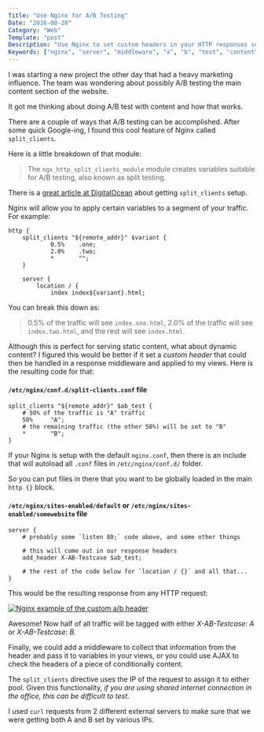 ```yaml
---
Title: "Use Nginx for A/B Testing"
Date: "2016-08-28"
Category: "Web"
Template: "post"
Description: "Use Nginx to set custom headers in your HTTP responses so you can serve conditional content"
Keywords: ["nginx", "server", "middleware", "a", "b", "test", "content", "conditional", "header", "marketing"]
---
```


I was starting a new project the other day that had a heavy marketing influence. The team was wondering about possibly A/B testing the main content section of the website.

It got me thinking about doing A/B test with content and how that works.

There are a couple of ways that A/B testing can be accomplished. After some quick Google-ing, I found this cool feature of Nginx called `split_clients`.

Here is a little breakdown of that module:

> The `ngx_http_split_clients_module` module creates variables suitable for A/B testing, also known as split testing.

There is a [great article at DigitalOcean](https://www.digitalocean.com/community/tutorials/how-to-target-your-users-with-nginx-analytics-and-a-b-testing) about getting `split_clients` setup.

Nginx will allow you to apply certain variables to a segment of your traffic. For example:

```
http {
    split_clients "${remote_addr}" $variant {
            0.5%    .one;
            2.0%    .two;
            *       "";
    }

    server {
        location / {
            index index${variant}.html;
```

You can break this down as:

> 0.5% of the traffic will see `index.one.html`, 2.0% of the traffic will see `index.two.html`, and the rest will see `index.html`.

Although this is perfect for serving static content, what about dynamic content? I figured this would be better if it set a *custom header* that could then be handled in a response middleware and applied to my views. Here is the resulting code for that:

#### `/etc/nginx/conf.d/split-clients.conf` file

```
split_clients "${remote_addr}" $ab_test {
    # 50% of the traffic is "A" traffic
    50%     "A";
    # the remaining traffic (the other 50%) will be set to "B"
    *       "B";
}
```

If your Nginx is setup with the default `nginx.conf`, then there is an include that will autoload all `.conf` files in `/etc/nginx/conf.d/` folder.

So you can put files in there that you want to be globally loaded in the main `http {}` block.

#### `/etc/nginx/sites-enabled/default` or `/etc/nginx/sites-enabled/somewebsite` file

```
server {
    # probably some `listen 80;` code above, and some other things

    # this will come out in our response headers
    add_header X-AB-Testcase $ab_test;

    # the rest of the code below for `location / {}` and all that...
}
```

This would be the resulting response from any HTTP request:

<div class="center">
  <a href="http://ohdoylerules.com/content/images/nginx-ab-header.png" title="Nginx example of the custom a/b header" target="_blank"><img alt="Nginx example of the custom a/b header" src="http://ohdoylerules.com/content/images/nginx-ab-header.png" ></a>
</div>

Awesome! Now half of all traffic will be tagged with either *X-AB-Testcase: A* or *X-AB-Testcase: B*.

Finally, we could add a middleware to collect that information from the header and pass it to variables in your views, or you could use AJAX to check the headers of a piece of conditionally content.

The `split_clients` directive uses the IP of the request to assign it to either pool. Given this functionality, *if you are using shared internet connection in the office, this can be difficult to test*.

I used `curl` requests from 2 different external servers to make sure that we were getting both A and B set by various IPs.

